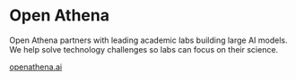 # Open Athena

Open Athena partners with leading academic labs building large AI models. We help solve technology challenges so labs can focus on their science.

[openathena.ai]

[openathena.ai]: https://www.openathena.ai/
